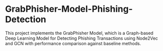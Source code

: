 # GrabPhisher-Model-Phishing-Detection
This project implements the GrabPhisher Model, which is a Graph-based Deep Learning Model for Detecting Phishing Transactions using Node2Vec and GCN with performance comparison against baseline methods.
